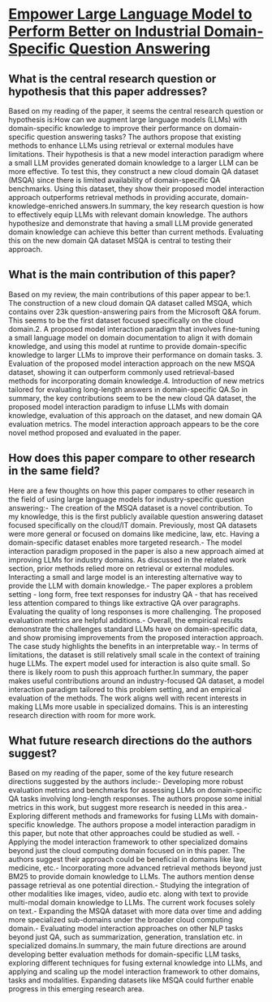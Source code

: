 # [Empower Large Language Model to Perform Better on Industrial   Domain-Specific Question Answering](https://arxiv.org/abs/2305.11541)

## What is the central research question or hypothesis that this paper addresses?

Based on my reading of the paper, it seems the central research question or hypothesis is:How can we augment large language models (LLMs) with domain-specific knowledge to improve their performance on domain-specific question answering tasks? The authors propose that existing methods to enhance LLMs using retrieval or external modules have limitations. Their hypothesis is that a new model interaction paradigm where a small LLM provides generated domain knowledge to a larger LLM can be more effective. To test this, they construct a new cloud domain QA dataset (MSQA) since there is limited availability of domain-specific QA benchmarks. Using this dataset, they show their proposed model interaction approach outperforms retrieval methods in providing accurate, domain-knowledge-enriched answers.In summary, the key research question is how to effectively equip LLMs with relevant domain knowledge. The authors hypothesize and demonstrate that having a small LLM provide generated domain knowledge can achieve this better than current methods. Evaluating this on the new domain QA dataset MSQA is central to testing their approach.


## What is the main contribution of this paper?

Based on my review, the main contributions of this paper appear to be:1. The construction of a new cloud domain QA dataset called MSQA, which contains over 23k question-answering pairs from the Microsoft Q&A forum. This seems to be the first dataset focused specifically on the cloud domain.2. A proposed model interaction paradigm that involves fine-tuning a small language model on domain documentation to align it with domain knowledge, and using this model at runtime to provide domain-specific knowledge to larger LLMs to improve their performance on domain tasks. 3. Evaluation of the proposed model interaction approach on the new MSQA dataset, showing it can outperform commonly used retrieval-based methods for incorporating domain knowledge.4. Introduction of new metrics tailored for evaluating long-length answers in domain-specific QA.So in summary, the key contributions seem to be the new cloud QA dataset, the proposed model interaction paradigm to infuse LLMs with domain knowledge, evaluation of this approach on the dataset, and new domain QA evaluation metrics. The model interaction approach appears to be the core novel method proposed and evaluated in the paper.


## How does this paper compare to other research in the same field?

Here are a few thoughts on how this paper compares to other research in the field of using large language models for industry-specific question answering:- The creation of the MSQA dataset is a novel contribution. To my knowledge, this is the first publicly available question answering dataset focused specifically on the cloud/IT domain. Previously, most QA datasets were more general or focused on domains like medicine, law, etc. Having a domain-specific dataset enables more targeted research.- The model interaction paradigm proposed in the paper is also a new approach aimed at improving LLMs for industry domains. As discussed in the related work section, prior methods relied more on retrieval or external modules. Interacting a small and large model is an interesting alternative way to provide the LLM with domain knowledge.- The paper explores a problem setting - long form, free text responses for industry QA - that has received less attention compared to things like extractive QA over paragraphs. Evaluating the quality of long responses is more challenging. The proposed evaluation metrics are helpful additions.- Overall, the empirical results demonstrate the challenges standard LLMs have on domain-specific data, and show promising improvements from the proposed interaction approach. The case study highlights the benefits in an interpretable way.- In terms of limitations, the dataset is still relatively small scale in the context of training huge LLMs. The expert model used for interaction is also quite small. So there is likely room to push this approach further.In summary, the paper makes useful contributions around an industry-focused QA dataset, a model interaction paradigm tailored to this problem setting, and an empirical evaluation of the methods. The work aligns well with recent interests in making LLMs more usable in specialized domains. This is an interesting research direction with room for more work.


## What future research directions do the authors suggest?

Based on my reading of the paper, some of the key future research directions suggested by the authors include:- Developing more robust evaluation metrics and benchmarks for assessing LLMs on domain-specific QA tasks involving long-length responses. The authors propose some initial metrics in this work, but suggest more research is needed in this area.- Exploring different methods and frameworks for fusing LLMs with domain-specific knowledge. The authors propose a model interaction paradigm in this paper, but note that other approaches could be studied as well. - Applying the model interaction framework to other specialized domains beyond just the cloud computing domain focused on in this paper. The authors suggest their approach could be beneficial in domains like law, medicine, etc.- Incorporating more advanced retrieval methods beyond just BM25 to provide domain knowledge to LLMs. The authors mention dense passage retrieval as one potential direction.- Studying the integration of other modalities like images, video, audio etc. along with text to provide multi-modal domain knowledge to LLMs. The current work focuses solely on text.- Expanding the MSQA dataset with more data over time and adding more specialized sub-domains under the broader cloud computing domain.- Evaluating model interaction approaches on other NLP tasks beyond just QA, such as summarization, generation, translation etc. in specialized domains.In summary, the main future directions are around developing better evaluation methods for domain-specific LLM tasks, exploring different techniques for fusing external knowledge into LLMs, and applying and scaling up the model interaction framework to other domains, tasks and modalities. Expanding datasets like MSQA could further enable progress in this emerging research area.
